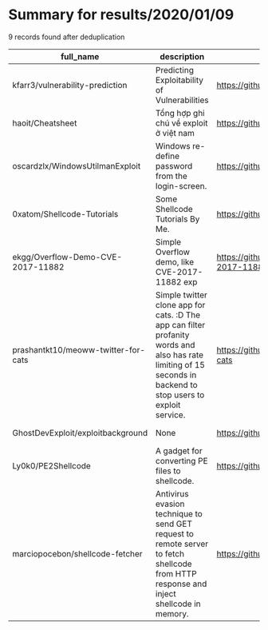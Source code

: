 
# Summary for results/2020/01/09
    
9 records found after deduplication

| full_name | description | html_url | matched_list | matched_count | pushed_at | size | stargazers_count | language | forks_count | vul_ids |
|-------------------------------------|----------------------------------------------------------------------------------------------------------------------------------------------------------------|--------------------------------------------------------|----------------|-----------------|---------------------------|--------|--------------------|------------------|---------------|--------------------|
| kfarr3/vulnerability-prediction | Predicting Exploitability of Vulnerabilities | https://github.com/kfarr3/vulnerability-prediction | ['exploit'] | 1 | 2020-01-09 23:31:19+00:00 | 16030 | 0 | Jupyter Notebook | 0 | [] |
| haoit/Cheatsheet | Tổng hợp ghi chú về exploit ở việt nam | https://github.com/haoit/Cheatsheet | ['exploit'] | 1 | 2020-01-09 15:52:45+00:00 | 4 | 3 | | 1 | [] |
| oscardzlx/WindowsUtilmanExploit | Windows re-define password from the login-screen. | https://github.com/oscardzlx/WindowsUtilmanExploit | ['exploit'] | 1 | 2020-01-09 06:35:14+00:00 | 2 | 0 | | 0 | [] |
| 0xatom/Shellcode-Tutorials | Some Shellcode Tutorials By Me. | https://github.com/0xatom/Shellcode-Tutorials | ['shellcode'] | 1 | 2020-01-09 18:23:49+00:00 | 22 | 0 | | 0 | [] |
| ekgg/Overflow-Demo-CVE-2017-11882 | Simple Overflow demo, like CVE-2017-11882 exp | https://github.com/ekgg/Overflow-Demo-CVE-2017-11882 | ['cve-2'] | 1 | 2020-01-09 10:38:02+00:00 | 717 | 2 | C# | 1 | ['CVE-2017-11882'] |
| prashantkt10/meoww-twitter-for-cats | Simple twitter clone app for cats. :D The app can filter profanity words and also has rate limiting of 15 seconds in backend to stop users to exploit service. | https://github.com/prashantkt10/meoww-twitter-for-cats | ['exploit'] | 1 | 2020-01-09 09:03:40+00:00 | 131 | 1 | JavaScript | 0 | [] |
| GhostDevExploit/exploitbackground | None | https://github.com/GhostDevExploit/exploitbackground | ['exploit'] | 1 | 2020-01-09 13:32:02+00:00 | 88 | 0 | CSS | 0 | [] |
| Ly0k0/PE2Shellcode | A gadget for converting PE files to shellcode. | https://github.com/Ly0k0/PE2Shellcode | ['shellcode'] | 1 | 2020-01-09 16:24:32+00:00 | 164 | 9 | C++ | 3 | [] |
| marciopocebon/shellcode-fetcher | Antivirus evasion technique to send GET request to remote server to fetch shellcode from HTTP response and inject shellcode in memory. | https://github.com/marciopocebon/shellcode-fetcher | ['shellcode'] | 1 | 2020-01-09 13:19:19+00:00 | 5 | 0 | | 0 | [] |
